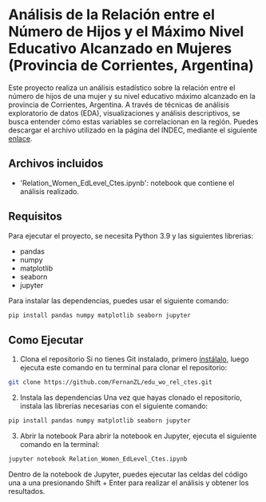# Análisis de la Relación entre el Número de Hijos y el Máximo Nivel Educativo Alcanzado en Mujeres (Provincia de Corrientes, Argentina)

Este proyecto realiza un análisis estadístico sobre la relación entre el número de hijos de una mujer y su nivel educativo máximo alcanzado en la provincia de Corrientes, Argentina.
A través de técnicas de análisis exploratorio de datos (EDA), visualizaciones y análisis descriptivos, se busca entender cómo estas variables se correlacionan en la región. Puedes descargar el archivo utilizado en la página del INDEC, mediante el siguiente [enlace](https://www.indec.gob.ar/ftp/cuadros/poblacion/c2022_corrientes_fecundidad_c6_7.xlsx ).

## Archivos incluidos

- 'Relation_Women_EdLevel_Ctes.ipynb': notebook que contiene el análisis realizado.

## Requisitos

Para ejecutar el proyecto, se necesita Python 3.9 y las siguientes librerias: 
- pandas
- numpy
- matplotlib
- seaborn
- jupyter

Para instalar las dependencias, puedes usar el siguiente comando:

```bash
pip install pandas numpy matplotlib seaborn jupyter
```

## Como Ejecutar

1. Clona el repositorio
Si no tienes Git instalado, primero [instálalo](https://git-scm.com/), luego ejecuta este comando en tu terminal para clonar el repositorio:
```bash
git clone https://github.com/FernanZL/edu_wo_rel_ctes.git
```

2. Instala las dependencias
Una vez que hayas clonado el repositorio, instala las librerías necesarias con el siguiente comando:
```bash
pip install pandas numpy matplotlib seaborn jupyter
```

3. Abrir la notebook
Para abrir la notebook en Jupyter, ejecuta el siguiente comando en la terminal:

```bash
jupyter notebook Relation_Women_EdLevel_Ctes.ipynb
```

Dentro de la notebook de Jupyter, puedes ejecutar las celdas del código una a una presionando Shift + Enter para realizar el análisis y obtener los resultados.



